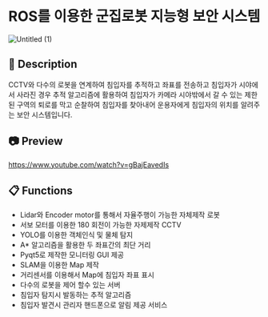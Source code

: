 # ROS를 이용한 군집로봇 지능형 보안 시스템

![Untitled (1)](https://user-images.githubusercontent.com/47744119/194744159-7ec813aa-9d10-45e1-b72f-c323748b1db6.png)

## 📝 Description

CCTV와 다수의 로봇을 연계하여 침입자를 추적하고 좌표를 전송하고 침입자가 시야에서 사라진 경우 추적 알고리즘에 활용하여 침입자가 카메라 시야밖에서 갈 수 있는 제한된 구역의 퇴로를 막고 순찰하여 침입자를 찾아내어 운용자에게 침입자의 위치를 알려주는 보안 시스템입니다.

## 📷 Preview
https://www.youtube.com/watch?v=gBajEavedIs

## 📋 Functions

- Lidar와 Encoder motor를 통해서 자율주행이 가능한 자체제작 로봇
- 서보 모터를 이용한 180 회전이 가능한 자제제작  CCTV
- YOLO를 이용한 객체인식 및 물체 탐지
- A* 알고리즘을 활용한 두 좌표간의 최단 거리
- Pyqt5로 제작한 모니터링 GUI 제공
- SLAM을 이용한 Map 제작
- 거리센서를 이용해서 Map에 침입자 좌표 표시
- 다수의 로봇을 제어 할수 있는 서버
- 침입자 탐지시 발동하는 추적 알고리즘
- 침입자 발견시 관리자 핸드폰으로 알림 제공 서비스
